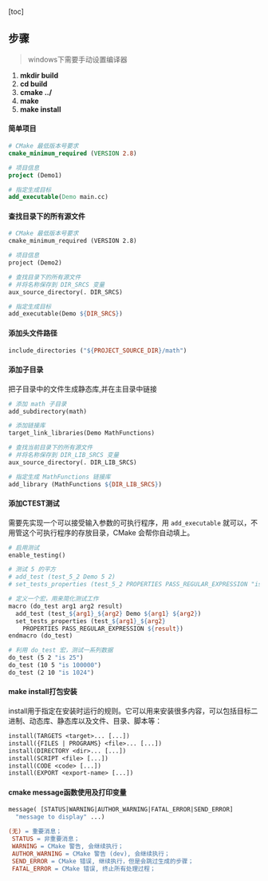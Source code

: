 [toc]

## 步骤

> windows下需要手动设置编译器

1. **mkdir build**
2. **cd build**
3. **cmake ../**
4. **make**
5. **make install**

#### 简单项目

```cmake
# CMake 最低版本号要求
cmake_minimum_required (VERSION 2.8)

# 项目信息
project (Demo1)

# 指定生成目标
add_executable(Demo main.cc)
```

#### 查找目录下的所有源文件

```makefile
# CMake 最低版本号要求
cmake_minimum_required (VERSION 2.8)

# 项目信息
project (Demo2)

# 查找目录下的所有源文件
# 并将名称保存到 DIR_SRCS 变量
aux_source_directory(. DIR_SRCS)

# 指定生成目标
add_executable(Demo ${DIR_SRCS})
```

#### 添加头文件路径

```makefile
include_directories ("${PROJECT_SOURCE_DIR}/math")
```

#### 添加子目录

把子目录中的文件生成静态库,并在主目录中链接

```makefile
# 添加 math 子目录
add_subdirectory(math)

# 添加链接库
target_link_libraries(Demo MathFunctions)
```

```makefile
# 查找当前目录下的所有源文件
# 并将名称保存到 DIR_LIB_SRCS 变量
aux_source_directory(. DIR_LIB_SRCS)

# 指定生成 MathFunctions 链接库
add_library (MathFunctions ${DIR_LIB_SRCS})
```

#### 添加CTEST测试

需要先实现一个可以接受输入参数的可执行程序，用 `add_executable` 就可以，不用管这个可执行程序的存放目录，CMake 会帮你自动填上。

```makefile
# 启用测试
enable_testing()

# 测试 5 的平方
# add_test (test_5_2 Demo 5 2)
# set_tests_properties (test_5_2 PROPERTIES PASS_REGULAR_EXPRESSION "is 25")

# 定义一个宏，用来简化测试工作
macro (do_test arg1 arg2 result)
  add_test (test_${arg1}_${arg2} Demo ${arg1} ${arg2})
  set_tests_properties (test_${arg1}_${arg2}
    PROPERTIES PASS_REGULAR_EXPRESSION ${result})
endmacro (do_test)

# 利用 do_test 宏，测试一系列数据
do_test (5 2 "is 25")
do_test (10 5 "is 100000")
do_test (2 10 "is 1024")
```

#### make install打包安装


install用于指定在安装时运行的规则。它可以用来安装很多内容，可以包括目标二进制、动态库、静态库以及文件、目录、脚本等：

```makefile
install(TARGETS <target>... [...])
install({FILES | PROGRAMS} <file>... [...])
install(DIRECTORY <dir>... [...])
install(SCRIPT <file> [...])
install(CODE <code> [...])
install(EXPORT <export-name> [...])
```

#### cmake message函数使用及打印变量

```makefile
message( [STATUS|WARNING|AUTHOR_WARNING|FATAL_ERROR|SEND_ERROR]
  "message to display" ...)
```

```makefile
(无) = 重要消息；
 STATUS = 非重要消息；
 WARNING = CMake 警告, 会继续执行；
 AUTHOR_WARNING = CMake 警告 (dev), 会继续执行；
 SEND_ERROR = CMake 错误, 继续执行，但是会跳过生成的步骤；
 FATAL_ERROR = CMake 错误, 终止所有处理过程；

```

